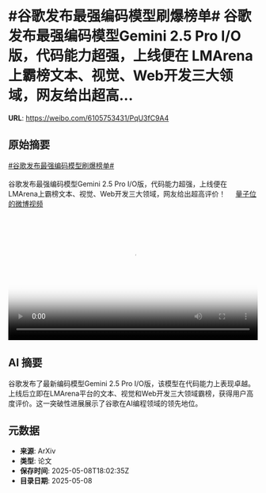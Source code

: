 # #谷歌发布最强编码模型刷爆榜单# 谷歌发布最强编码模型Gemini 2.5 Pro I/O版，代码能力超强，上线便在 LMArena上霸榜文本、视觉、Web开发三大领域，网友给出超高...

**URL**: https://weibo.com/6105753431/PqU3fC9A4

## 原始摘要

<a href="https://m.weibo.cn/search?containerid=231522type%3D1%26t%3D10%26q%3D%23%E8%B0%B7%E6%AD%8C%E5%8F%91%E5%B8%83%E6%9C%80%E5%BC%BA%E7%BC%96%E7%A0%81%E6%A8%A1%E5%9E%8B%E5%88%B7%E7%88%86%E6%A6%9C%E5%8D%95%23&amp;extparam=%23%E8%B0%B7%E6%AD%8C%E5%8F%91%E5%B8%83%E6%9C%80%E5%BC%BA%E7%BC%96%E7%A0%81%E6%A8%A1%E5%9E%8B%E5%88%B7%E7%88%86%E6%A6%9C%E5%8D%95%23" data-hide=""><span class="surl-text">#谷歌发布最强编码模型刷爆榜单#</span></a> <br><br>谷歌发布最强编码模型Gemini 2.5 Pro I/O版，代码能力超强，上线便在 LMArena上霸榜文本、视觉、Web开发三大领域，网友给出超高评价！ <a href="https://video.weibo.com/show?fid=1034:5164094882250762" data-hide=""><span class="url-icon"><img style="width: 1rem;height: 1rem" src="https://h5.sinaimg.cn/upload/2015/09/25/3/timeline_card_small_video_default.png" referrerpolicy="no-referrer"></span><span class="surl-text">量子位的微博视频</span></a> <br clear="both"><div style="clear: both"></div><video controls="controls" poster="https://tvax4.sinaimg.cn/orj480/006Fd7o3ly1i18992iixgj30u01hcgo7.jpg" style="width: 100%"><source src="https://f.video.weibocdn.com/o0/4YVYhzgQlx08o5qwQeQw01041200gfx40E010.mp4?label=mp4_720p&amp;template=720x1280.24.0&amp;ori=0&amp;ps=1CwnkDw1GXwCQx&amp;Expires=1746730948&amp;ssig=Yyo5oupdsN&amp;KID=unistore,video"><source src="https://f.video.weibocdn.com/o0/ZP4T85qclx08o5qwAITK010412009lqx0E010.mp4?label=mp4_hd&amp;template=540x960.24.0&amp;ori=0&amp;ps=1CwnkDw1GXwCQx&amp;Expires=1746730948&amp;ssig=rUcEGj%2FkJK&amp;KID=unistore,video"><source src="https://f.video.weibocdn.com/o0/uHo9WyJ8lx08o5qwxMo00104120057Y90E010.mp4?label=mp4_ld&amp;template=360x640.24.0&amp;ori=0&amp;ps=1CwnkDw1GXwCQx&amp;Expires=1746730948&amp;ssig=wxYKwsJ2kV&amp;KID=unistore,video"><p>视频无法显示，请前往<a href="https://video.weibo.com/show?fid=1034%3A5164094882250762" target="_blank" rel="noopener noreferrer">微博视频</a>观看。</p></video>

## AI 摘要

谷歌发布了最新编码模型Gemini 2.5 Pro I/O版，该模型在代码能力上表现卓越。上线后立即在LMArena平台的文本、视觉和Web开发三大领域霸榜，获得用户高度评价。这一突破性进展展示了谷歌在AI编程领域的领先地位。

## 元数据

- **来源**: ArXiv
- **类型**: 论文
- **保存时间**: 2025-05-08T18:02:35Z
- **目录日期**: 2025-05-08
